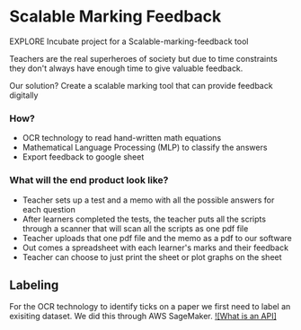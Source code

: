 # Scalable Marking Feedback
EXPLORE Incubate project for a Scalable-marking-feedback tool

Teachers are the real superheroes of society but due to time constraints they don't always have enough time to give valuable feedback.

Our solution? Create a scalable marking tool that can provide feedback digitally

### How?

* OCR technology to read hand-written math equations
* Mathematical Language Processing (MLP) to classify the answers
* Export feedback to google sheet

### What will the end product look like?

* Teacher sets up a test and a memo with all the possible answers for each question
* After learners completed the tests, the teacher puts all the scripts through a scanner that will scan all the scripts as one pdf file
* Teacher uploads that one pdf file and the memo as a pdf to our software
* Out comes a spreadsheet with each learner's marks and their feedback
* Teacher can choose to just print the sheet or plot graphs on the sheet

## Labeling

For the OCR technology to identify ticks on a paper we first need to label an exisiting dataset.
We did this through AWS SageMaker. 
[![What is an API]](https://youtu.be/Eeg1DEeWUjA)
